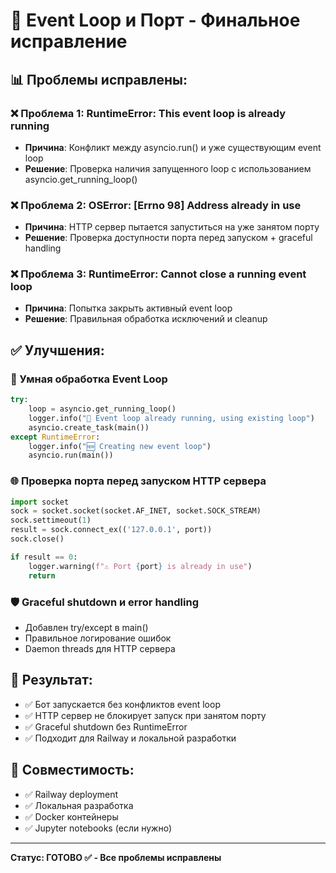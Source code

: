 # 🔧 Event Loop и Порт - Финальное исправление

## 📊 Проблемы исправлены:

### ❌ Проблема 1: RuntimeError: This event loop is already running
- **Причина**: Конфликт между asyncio.run() и уже существующим event loop
- **Решение**: Проверка наличия запущенного loop с использованием asyncio.get_running_loop()

### ❌ Проблема 2: OSError: [Errno 98] Address already in use  
- **Причина**: HTTP сервер пытается запуститься на уже занятом порту
- **Решение**: Проверка доступности порта перед запуском + graceful handling

### ❌ Проблема 3: RuntimeError: Cannot close a running event loop
- **Причина**: Попытка закрыть активный event loop
- **Решение**: Правильная обработка исключений и cleanup

## ✅ Улучшения:

### 🔄 Умная обработка Event Loop
```python
try:
    loop = asyncio.get_running_loop()
    logger.info("🔄 Event loop already running, using existing loop")
    asyncio.create_task(main())
except RuntimeError:
    logger.info("🆕 Creating new event loop")
    asyncio.run(main())
```

### 🌐 Проверка порта перед запуском HTTP сервера
```python
import socket
sock = socket.socket(socket.AF_INET, socket.SOCK_STREAM)
sock.settimeout(1)
result = sock.connect_ex(('127.0.0.1', port))
sock.close()

if result == 0:
    logger.warning(f"⚠️ Port {port} is already in use")
    return
```

### 🛡️ Graceful shutdown и error handling
- Добавлен try/except в main()
- Правильное логирование ошибок
- Daemon threads для HTTP сервера

## 🚀 Результат:
- ✅ Бот запускается без конфликтов event loop
- ✅ HTTP сервер не блокирует запуск при занятом порту  
- ✅ Graceful shutdown без RuntimeError
- ✅ Подходит для Railway и локальной разработки

## 🔧 Совместимость:
- ✅ Railway deployment
- ✅ Локальная разработка
- ✅ Docker контейнеры
- ✅ Jupyter notebooks (если нужно)

---

**Статус: ГОТОВО ✅ - Все проблемы исправлены**
